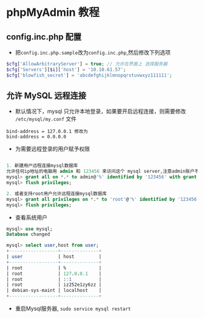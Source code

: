 # phpMyAdmin 教程

## config.inc.php 配置

- 把`config.inc.php.sample`改为`config.inc.php`,然后修改下列选项

```php
$cfg['AllowArbitraryServer'] = true; // 允许在界面上 选择服务器
$cfg['Servers'][$i]['host'] = '10.10.61.57';
$cfg['blowfish_secret'] = 'abcdefghijklmnopqrstuvwxyz111111';
```

## 允许 MySQL 远程连接

- 默认情况下，mysql 只允许本地登录，如果要开启远程连接，则需要修改 `/etc/mysql/my.conf` 文件

```mysql
bind-address = 127.0.0.1 修改为
bind-address = 0.0.0.0
```

- 为需要远程登录的用户赋予权限

```sql

1. 新建用户远程连接mysql数据库
允许任何ip地址的电脑用 admin 和 123456 来访问这个 mysql server,注意admin账户不一定要存在。
mysql> grant all on *.* to admin@'%' identified by '123456' with grant option;
mysql> flush privileges;

2. 或者支持root用户允许远程连接mysql数据库
mysql> grant all privileges on *.* to 'root'@'%' identified by '123456' with grant option;
mysql> flush privileges;
```

- 查看系统用户

```sql
mysql> use mysql;
Database changed

mysql> select user,host from user;
+------------------+--------------+
| user             | host         |
+------------------+--------------+
| root             | %            |
| root             | 127.0.0.1    |
| root             | ::1          |
| root             | iz252e1zy6zz |
| debian-sys-maint | localhost    |
+------------------+--------------+
```

- 重启Mysql服务器, `sudo service mysql restart`